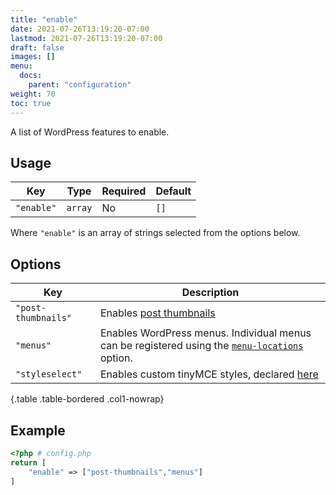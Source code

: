 ```yaml
---
title: "enable"
date: 2021-07-26T13:19:20-07:00
lastmod: 2021-07-26T13:19:20-07:00
draft: false
images: []
menu: 
  docs:
    parent: "configuration"
weight: 70
toc: true
---
```


A list of WordPress features to enable.

## Usage

| Key        | Type    | Required | Default |
| ---------- | ------- | -------- | ------- |
| `"enable"` | `array` | No       | `[]`    |

Where `"enable"` is an array of strings selected from the options below.

## Options

| Key                 | Description                                                                                                         |
| ------------------- | ------------------------------------------------------------------------------------------------------------------- |
| `"post-thumbnails"` | Enables [post thumbnails](https://codex.wordpress.org/Post_Thumbnails)                                              |
| `"menus"`           | Enables WordPress menus. Individual menus can be registered using the [`menu-locations`](../menu-locations) option. |
| `"styleselect"`     | Enables custom tinyMCE styles, declared [here](../tinyMCEAdditions) |
{.table .table-bordered .col1-nowrap}

## Example

```php
<?php # config.php
return [
    "enable" => ["post-thumbnails","menus"]
]
```